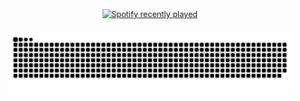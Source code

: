 <div align="center">
  <a href="https://open.spotify.com/user/31wy55a5erpr5c7iua74krk5xrfa">
    <img src="https://spotify-recently-played-readme.vercel.app/api?user=31wy55a5erpr5c7iua74krk5xrfa&count=5" alt="Spotify recently played"  />
  </a>
</div>

###

<img src="https://raw.githubusercontent.com/Miguel-Simonet/Miguel-Simonet/output/snake.svg" alt="Snake animation" />

###
